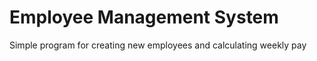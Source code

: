 # Employee Management System

Simple program for creating new employees and calculating weekly pay

